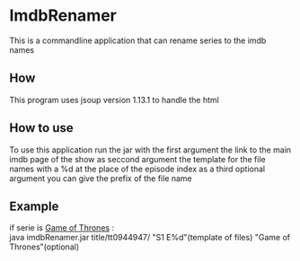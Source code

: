 # ImdbRenamer
This is a commandline application that can rename series to the imdb names

## How
This program uses jsoup version 1.13.1 to handle the html

## How to use 
To use this application run the jar with the first argument the link to the main imdb page of the show as seccond argument the template for the file names with a %d at the place of the episode index as a third optional argument you can give the prefix of the file name

## Example
if serie is <a href="https://www.imdb.com/title/tt0944947/">Game of Thrones</a> :<br>
java imdbRenamer.jar title/tt0944947/ "S1 E%d"(template of files) "Game of Thrones"(optional)

